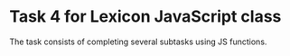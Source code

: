 # Task 4 for Lexicon JavaScript class
The task consists of completing several subtasks using JS functions.